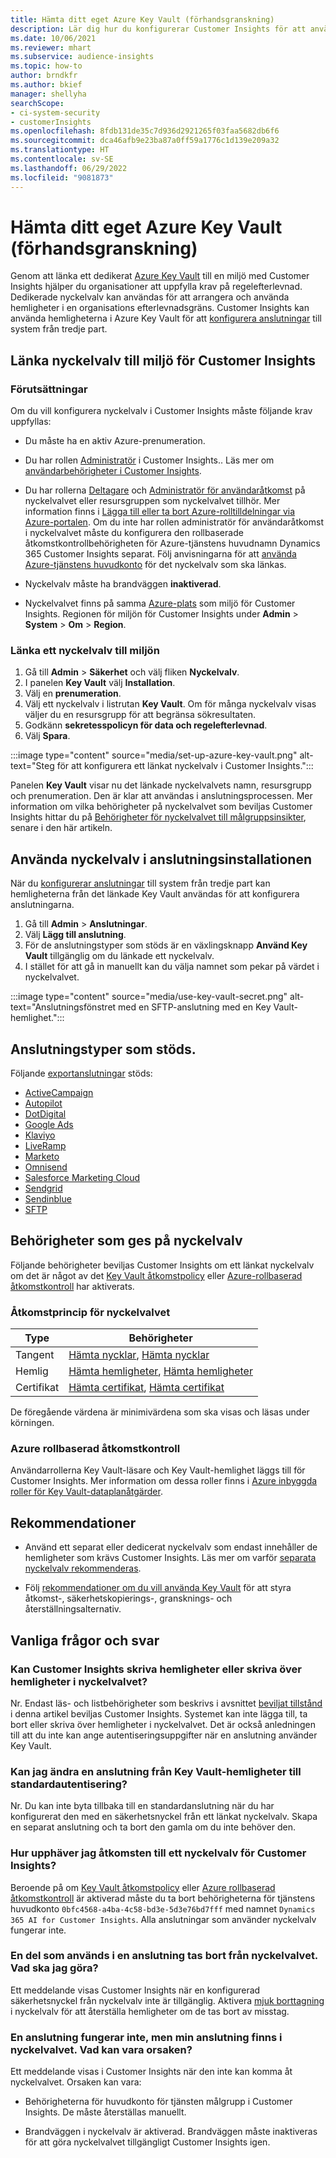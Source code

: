 ```yaml
---
title: Hämta ditt eget Azure Key Vault (förhandsgranskning)
description: Lär dig hur du konfigurerar Customer Insights för att använda ditt eget Azure Key Vault för att hantera hemligheter.
ms.date: 10/06/2021
ms.reviewer: mhart
ms.subservice: audience-insights
ms.topic: how-to
author: brndkfr
ms.author: bkief
manager: shellyha
searchScope:
- ci-system-security
- customerInsights
ms.openlocfilehash: 8fdb131de35c7d936d2921265f03faa5682db6f6
ms.sourcegitcommit: dca46afb9e23ba87a0ff59a1776c1d139e209a32
ms.translationtype: HT
ms.contentlocale: sv-SE
ms.lasthandoff: 06/29/2022
ms.locfileid: "9081873"
---
```

# <a name="bring-your-own-azure-key-vault-preview"></a>Hämta ditt eget Azure Key Vault (förhandsgranskning)

Genom att länka ett dedikerat [Azure Key Vault](/azure/key-vault/general/basic-concepts) till en miljö med Customer Insights hjälper du organisationer att uppfylla krav på regelefterlevnad.
Dedikerade nyckelvalv kan användas för att arrangera och använda hemligheter i en organisations efterlevnadsgräns. Customer Insights kan använda hemligheterna i Azure Key Vault för att [konfigurera anslutningar](connections.md) till system från tredje part.

## <a name="link-the-key-vault-to-the-customer-insights-environment"></a>Länka nyckelvalv till miljö för Customer Insights

### <a name="prerequisites"></a>Förutsättningar

Om du vill konfigurera nyckelvalv i Customer Insights måste följande krav uppfyllas:

- Du måste ha en aktiv Azure-prenumeration.

- Du har rollen [Administratör](permissions.md#admin) i Customer Insights.. Läs mer om [användarbehörigheter i Customer Insights](permissions.md#assign-roles-and-permissions).

- Du har rollerna [Deltagare](/azure/role-based-access-control/built-in-roles#contributor) och [Administratör för användaråtkomst](/azure/role-based-access-control/built-in-roles#user-access-administrator) på nyckelvalvet eller resursgruppen som nyckelvalvet tillhör. Mer information finns i [Lägga till eller ta bort Azure-rolltilldelningar via Azure-portalen](/azure/role-based-access-control/role-assignments-portal). Om du inte har rollen administratör för användaråtkomst i nyckelvalvet måste du konfigurera den rollbaserade åtkomstkontrollbehörigheten för Azure-tjänstens huvudnamn Dynamics 365 Customer Insights separat. Följ anvisningarna för att [använda Azure-tjänstens huvudkonto](connect-service-principal.md) för det nyckelvalv som ska länkas.

- Nyckelvalv måste ha brandväggen **inaktiverad**.

- Nyckelvalvet finns på samma [Azure-plats](https://azure.microsoft.com/global-infrastructure/geographies/#overview) som miljö för Customer Insights. Regionen för miljön för Customer Insights under **Admin** > **System** > **Om** > **Region**.

### <a name="link-a-key-vault-to-the-environment"></a>Länka ett nyckelvalv till miljön

1. Gå till **Admin** > **Säkerhet** och välj fliken **Nyckelvalv**.
1. I panelen **Key Vault** välj **Installation**.
1. Välj en **prenumeration**.
1. Välj ett nyckelvalv i listrutan **Key Vault**. Om för många nyckelvalv visas väljer du en resursgrupp för att begränsa sökresultaten.
1. Godkänn **sekretesspolicyn för data och regelefterlevnad**.
1. Välj **Spara**.

:::image type="content" source="media/set-up-azure-key-vault.png" alt-text="Steg för att konfigurera ett länkat nyckelvalv i Customer Insights.":::

Panelen **Key Vault** visar nu det länkade nyckelvalvets namn, resursgrupp och prenumeration. Den är klar att användas i anslutningsprocessen.
Mer information om vilka behörigheter på nyckelvalvet som beviljas Customer Insights hittar du på [Behörigheter för nyckelvalvet till målgruppsinsikter](#permissions-granted-on-the-key-vault), senare i den här artikeln.

## <a name="use-the-key-vault-in-the-connection-setup"></a>Använda nyckelvalv i anslutningsinstallationen

När du [konfigurerar anslutningar](connections.md) till system från tredje part kan hemligheterna från det länkade Key Vault användas för att konfigurera anslutningarna.

1. Gå till **Admin** > **Anslutningar**.
1. Välj **Lägg till anslutning**.
1. För de anslutningstyper som stöds är en växlingsknapp **Använd Key Vault** tillgänglig om du länkade ett nyckelvalv.
1. I stället för att gå in manuellt kan du välja namnet som pekar på värdet i nyckelvalvet.

:::image type="content" source="media/use-key-vault-secret.png" alt-text="Anslutningsfönstret med en SFTP-anslutning med en Key Vault-hemlighet.":::

## <a name="supported-connection-types"></a>Anslutningstyper som stöds.

Följande [exportanslutningar](export-destinations.md) stöds:

* [ActiveCampaign](export-active-campaign.md)
* [Autopilot](export-autopilot.md)
* [DotDigital](export-dotdigital.md)
* [Google Ads](export-google-ads.md)
* [Klaviyo](export-klaviyo.md)
* [LiveRamp](export-liveramp.md)
* [Marketo](export-marketo.md)
* [Omnisend](export-omnisend.md)
* [Salesforce Marketing Cloud](export-salesforce.md)
* [Sendgrid](export-sendgrid.md)
* [Sendinblue](export-sendinblue.md)
* [SFTP](export-sftp.md)

## <a name="permissions-granted-on-the-key-vault"></a>Behörigheter som ges på nyckelvalv

Följande behörigheter beviljas Customer Insights om ett länkat nyckelvalv om det är något av det [Key Vault åtkomstpolicy](/azure/key-vault/general/assign-access-policy?tabs=azure-portal) eller [Azure-rollbaserad åtkomstkontroll](/azure/key-vault/general/rbac-guide?tabs=azure-cli) har aktiverats.

### <a name="key-vault-access-policy"></a>Åtkomstprincip för nyckelvalvet

| Type        | Behörigheter          |
| ----------- | -------------------- |
| Tangent         | [Hämta nycklar](/rest/api/keyvault/keys/get-keys/get-keys), [Hämta nycklar](/rest/api/keyvault/keys/get-key/get-key)                                 |
| Hemlig      | [Hämta hemligheter](/rest/api/keyvault/secrets/get-secrets/get-secrets), [Hämta hemligheter](/rest/api/keyvault/secrets/get-secret/get-secret)                     |
| Certifikat | [Hämta certifikat](/rest/api/keyvault/certificates/get-certificates/get-certificates), [Hämta certifikat](/rest/api/keyvault/certificates/get-certificate/get-certificate) |

De föregående värdena är minimivärdena som ska visas och läsas under körningen.

### <a name="azure-role-based-access-control"></a>Azure rollbaserad åtkomstkontroll

Användarrollerna Key Vault-läsare och Key Vault-hemlighet läggs till för Customer Insights. Mer information om dessa roller finns i [Azure inbyggda roller för Key Vault-dataplanåtgärder](/azure/key-vault/general/rbac-guide?tabs=azure-cli).

## <a name="recommendations"></a>Rekommendationer

- Använd ett separat eller dedicerat nyckelvalv som endast innehåller de hemligheter som krävs Customer Insights. Läs mer om varför [separata nyckelvalv rekommenderas](/azure/key-vault/general/best-practices#why-we-recommend-separate-key-vaults).

- Följ [rekommendationer om du vill använda Key Vault](/azure/key-vault/general/best-practices#turn-on-logging) för att styra åtkomst-, säkerhetskopierings-, gransknings- och återställningsalternativ.

## <a name="frequently-asked-questions"></a>Vanliga frågor och svar

### <a name="can-customer-insights-write-secrets-or-overwrite-secrets-into-the-key-vault"></a>Kan Customer Insights skriva hemligheter eller skriva över hemligheter i nyckelvalvet?

Nr. Endast läs- och listbehörigheter som beskrivs i avsnittet [beviljat tillstånd](#permissions-granted-on-the-key-vault) i denna artikel beviljas Customer Insights. Systemet kan inte lägga till, ta bort eller skriva över hemligheter i nyckelvalvet. Det är också anledningen till att du inte kan ange autentiseringsuppgifter när en anslutning använder Key Vault.

### <a name="can-i-change-a-connection-from-using-key-vault-secrets-to-default-authentication"></a>Kan jag ändra en anslutning från Key Vault-hemligheter till standardautentisering?

Nr. Du kan inte byta tillbaka till en standardanslutning när du har konfigurerat den med en säkerhetsnyckel från ett länkat nyckelvalv. Skapa en separat anslutning och ta bort den gamla om du inte behöver den.

### <a name="how-can-i-revoke-access-to-a-key-vault-for-customer-insights"></a>Hur upphäver jag åtkomsten till ett nyckelvalv för Customer Insights?

Beroende på om [Key Vault åtkomstpolicy](/azure/key-vault/general/assign-access-policy?tabs=azure-portal) eller [Azure rollbaserad åtkomstkontroll](/azure/key-vault/general/rbac-guide?tabs=azure-cli) är aktiverad måste du ta bort behörigheterna för tjänstens huvudkonto `0bfc4568-a4ba-4c58-bd3e-5d3e76bd7fff` med namnet `Dynamics 365 AI for Customer Insights`. Alla anslutningar som använder nyckelvalv fungerar inte.

### <a name="a-secret-thats-used-in-a-connection-got-removed-from-the-key-vault-what-can-i-do"></a>En del som används i en anslutning tas bort från nyckelvalvet. Vad ska jag göra?

Ett meddelande visas Customer Insights när en konfigurerad säkerhetsnyckel från nyckelvalv inte är tillgänglig. Aktivera [mjuk borttagning](/azure/key-vault/general/soft-delete-overview) i nyckelvalv för att återställa hemligheter om de tas bort av misstag.

### <a name="a-connection-doesnt-work-but-my-secret-is-in-the-key-vault-what-might-be-the-cause"></a>En anslutning fungerar inte, men min anslutning finns i nyckelvalvet. Vad kan vara orsaken?

Ett meddelande visas i Customer Insights när den inte kan komma åt nyckelvalvet. Orsaken kan vara:

- Behörigheterna för huvudkonto för tjänsten målgrupp i Customer Insights. De måste återställas manuellt.

- Brandväggen i nyckelvalv är aktiverad. Brandväggen måste inaktiveras för att göra nyckelvalvet tillgängligt Customer Insights igen.
